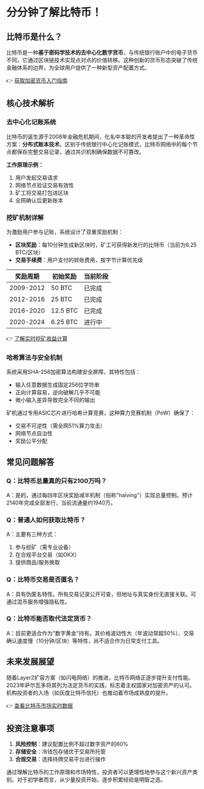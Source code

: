 # 分分钟了解比特币！

## 比特币是什么？
比特币是一种**基于密码学技术的去中心化数字货币**，与传统银行账户中的电子货币不同，它通过区块链技术实现点对点的价值转移。这种创新的货币形态突破了传统金融体系的边界，为全球用户提供了一种新型资产配置方式。

👉 [获取加密货币入门指南](https://bit.ly/okx_welcome)

## 核心技术解析

### 去中心化记账系统
比特币的诞生源于2008年金融危机期间，化名中本聪的开发者提出了一种革命性方案：**分布式账本技术**。区别于传统银行中心化记账模式，比特币网络中的每个节点都保存完整交易记录，通过共识机制确保数据不可篡改。

**工作原理示例：**
1. 用户发起交易请求
2. 网络节点验证交易有效性
3. 矿工将交易打包进区块
4. 全网确认后更新账本

### 挖矿机制详解
为激励用户参与记账，系统设计了双重奖励机制：
- **区块奖励**：每10分钟生成新区块时，矿工可获得新发行的比特币（当前为6.25 BTC/区块）
- **交易手续费**：用户支付的转账费用，按字节计算优先级

| 奖励周期 | 初始奖励 | 当前阶段 |
|---------|---------|---------|
| 2009-2012 | 50 BTC | 已完成 |
| 2012-2016 | 25 BTC | 已完成 |
| 2016-2020 | 12.5 BTC | 已完成 |
| 2020-2024 | 6.25 BTC | 进行中 |

👉 [了解实时挖矿收益计算](https://bit.ly/okx_welcome)

### 哈希算法与安全机制
系统采用SHA-256加密算法构建安全屏障，其特性包括：
- 输入任意数据生成固定256位字符串
- 正向计算容易，逆向破解几乎不可能
- 微小输入差异导致完全不同的输出

矿机通过专用ASIC芯片进行哈希计算竞赛，这种算力竞赛机制（PoW）确保了：
- 交易不可逆性（需全网51%算力攻击）
- 网络节点自治性
- 奖励公平分配

## 常见问题解答

### Q：比特币总量真的只有2100万吗？
A：是的，通过每四年区块奖励减半机制（俗称"halving"）实现总量控制。预计2140年完成全部发行，当前流通量约1940万。

### Q：普通人如何获取比特币？
A：主要有三种方式：
1. 参与挖矿（需专业设备）
2. 在合规平台交易（如OKX）
3. 提供商品/服务换取

### Q：比特币交易是否匿名？
A：具有伪匿名特性。所有交易记录公开可查，但地址与真实身份无直接关联。可通过混币服务增强隐私性。

### Q：比特币能否取代法定货币？
A：目前更适合作为"数字黄金"持有。其价格波动性大（年波动常超50%）、交易确认速度慢（10分钟/区块）等特性，尚不适合作为日常支付工具。

## 未来发展展望
随着Layer2扩容方案（如闪电网络）的推进，比特币网络正逐步提升支付性能。2023年萨尔瓦多将其列为法定货币的实践，标志着主权国家对加密资产的认可。机构投资者的入场（如灰度比特币信托）也推动着市场成熟度的提升。

👉 [查看比特币市场实时数据](https://bit.ly/okx_welcome)

## 投资注意事项
1. **风险控制**：建议配置比例不超过数字资产的60%
2. **存储安全**：冷钱包存储优于交易所托管
3. **合规交易**：选择持牌交易平台进行操作

通过理解比特币的工作原理和市场特性，投资者可以更理性地参与这个新兴资产类别。对于初学者而言，从少量投资开始，逐步积累经验是明智之选。